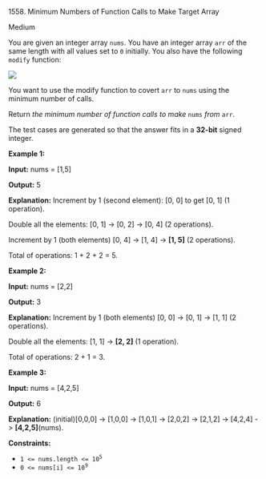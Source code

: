 1558\. Minimum Numbers of Function Calls to Make Target Array

Medium

You are given an integer array `nums`. You have an integer array `arr` of the same length with all values set to `0` initially. You also have the following `modify` function:

![](https://leetcode-in-java.github.io/src/main/java/g1501_1600/s1558_minimum_numbers_of_function_calls_to_make_target_array/sample_2_1887.png)

You want to use the modify function to covert `arr` to `nums` using the minimum number of calls.

Return _the minimum number of function calls to make_ `nums` _from_ `arr`.

The test cases are generated so that the answer fits in a **32-bit** signed integer.

**Example 1:**

**Input:** nums = [1,5]

**Output:** 5

**Explanation:** Increment by 1 (second element): [0, 0] to get [0, 1] (1 operation). 

Double all the elements: [0, 1] -> [0, 2] -> [0, 4] (2 operations). 

Increment by 1 (both elements) [0, 4] -> [1, 4] -> **[1, 5]** (2 operations). 

Total of operations: 1 + 2 + 2 = 5.

**Example 2:**

**Input:** nums = [2,2]

**Output:** 3

**Explanation:** Increment by 1 (both elements) [0, 0] -> [0, 1] -> [1, 1] (2 operations). 

Double all the elements: [1, 1] -> **[2, 2]** (1 operation). 

Total of operations: 2 + 1 = 3.

**Example 3:**

**Input:** nums = [4,2,5]

**Output:** 6

**Explanation:** (initial)[0,0,0] -> [1,0,0] -> [1,0,1] -> [2,0,2] -> [2,1,2] -> [4,2,4] -> **[4,2,5]**(nums).

**Constraints:**

*   <code>1 <= nums.length <= 10<sup>5</sup></code>
*   <code>0 <= nums[i] <= 10<sup>9</sup></code>